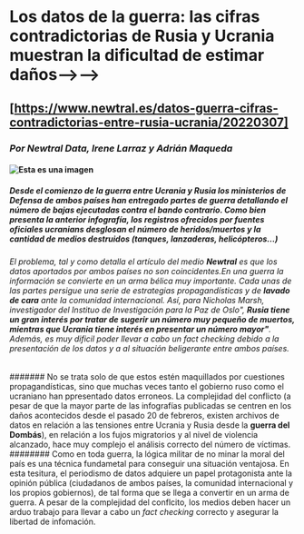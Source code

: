 # Los datos de la guerra: las cifras contradictorias de Rusia y Ucrania muestran la dificultad de estimar daños-->-->
## [https://www.newtral.es/datos-guerra-cifras-contradictorias-entre-rusia-ucrania/20220307]
### *Por Newtral Data, Irene Larraz y Adrián Maqueda*
#### ![Esta es una imagen](https://www.datawrapper.de/_/BkAc8/)
##### Desde el comienzo de la guerra entre Ucrania y Rusia los ministerios de Defensa de ambos países han entregado partes de guerra detallando el número de bajas ejecutadas contra el bando contrario. Como bien presenta la anterior infografía, los registros ofrecidos por fuentes oficiales ucranians desglosan el número de heridos/muertos y la cantidad de medios destruidos (tanques, lanzaderas, helicópteros...) 
###### El problema, tal y como detalla el artículo del medio **Newtral** es que los datos aportados por ambos países no son coincidentes.En una guerra la información se convierte en un arma bélica muy importante. Cada unas de las partes persigue una serie de estrategias propagandísticas y de **lavado de cara** ante la comunidad internacional. Así, para Nicholas Marsh, investigador del *Instituo de Investigación para la Paz de Oslo*", **Rusia tiene un gran interés por tratar de sugerir un número muy pequeño de muertos, mientras que Ucrania tiene interés en presentar un número mayor"**. Además, es muy dificil poder llevar a cabo un *fact checking* debido a la presentación de los datos y a al situación beligerante entre ambos países. 
####### No se trata solo de que estos estén maquillados por cuestiones propagandísticas, sino que muchas veces tanto el gobierno ruso como el ucraniano han ppresentado datos erroneos. La complejidad del conflicto (a pesar de que la mayor parte de las infografías publicadas se centren en los daños acontecidos desde el pasado 20 de febreros, existen archivos de datos en relación a las tensiones entre Ucrania y Rusia desde la **guerra del Dombás**), en relación a los fujos migratorios y al nivel de violencia alcanzado, hace muy complejo el análisis correcto del número de víctimas. 
######## Como en toda guerra, la lógica militar de no minar la moral del país es una técnica fundametal para conseguir una situación ventajosa. En esta tesitura, el periodismo de datos adquiere un papel protagonista ante la opinión pública (ciudadanos de ambos países, la comunidad internacional y los propios gobiernos), de tal forma que se llega a convertir en un arma de guerra. A pesar de la complejidad del conflcito, los medios deben hacer un arduo trabajo para llevar a cabo un *fact checking* correcto y asegurar la libertad de infomación.

